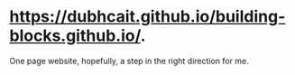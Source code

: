 # https://dubhcait.github.io/building-blocks.github.io/.
One page website, hopefully, a step in the right direction for me.
